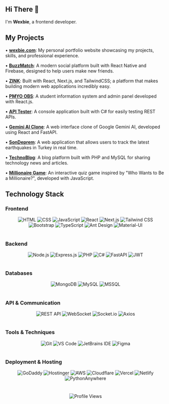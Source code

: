 ## Hi There 👋

I'm **Wexbie**, a frontend developer.

## My Projects

• **[wexbie.com](https://wexbie.com/)**: My personal portfolio website showcasing my projects, skills, and professional experience.

• **[BuzzMatch](https://wexbie.com/proje-detay?id=buzzmatch/)**: A modern social platform built with React Native and Firebase, designed to help users make new friends.  

• **[ZINK](https://zink-web.vercel.app/)**: Built with React, Next.js, and TailwindCSS; a platform that makes building modern web applications incredibly easy.  

• **[PMYO OBS](https://pazaryerimyo.vercel.app/)**: A student information system and admin panel developed with React.js.  

• **[API Tester](https://github.com/wexbie/api-tester/)**: A console application built with C# for easily testing REST APIs.  

• **[Gemini AI Clone](https://wexbie.pythonanywhere.com/)**: A web interface clone of Google Gemini AI, developed using React and FastAPI.  

• **[SonDeprem](https://son-deprem.vercel.app/)**: A web application that allows users to track the latest earthquakes in Turkey in real time.  

• **[TechnoBlog](https://github.com/wexbie/technoBlog/)**: A blog platform built with PHP and MySQL for sharing technology news and articles.  

• **[Millionaire Game](https://kim-milyoner-olmak-ister-oyunu.vercel.app/)**: An interactive quiz game inspired by "Who Wants to Be a Millionaire?", developed with JavaScript.

## Technology Stack

### Frontend
<div align="center">
  <img src="https://img.shields.io/badge/HTML5-E34F26?style=for-the-badge&logo=html5&logoColor=white" alt="HTML" />
  <img src="https://img.shields.io/badge/CSS3-1572B6?style=for-the-badge&logo=css3&logoColor=white" alt="CSS" />
  <img src="https://img.shields.io/badge/JavaScript-F7DF1E?style=for-the-badge&logo=javascript&logoColor=black" alt="JavaScript" />
  <img src="https://img.shields.io/badge/React-20232A?style=for-the-badge&logo=react&logoColor=61DAFB" alt="React" />
  <img src="https://img.shields.io/badge/Next.js-000000?style=for-the-badge&logo=next.js&logoColor=white" alt="Next.js" />
  <img src="https://img.shields.io/badge/Tailwind_CSS-38B2AC?style=for-the-badge&logo=tailwind-css&logoColor=white" alt="Tailwind CSS" />
  <img src="https://img.shields.io/badge/Bootstrap-563D7C?style=for-the-badge&logo=bootstrap&logoColor=white" alt="Bootstrap" />
  <img src="https://img.shields.io/badge/TypeScript-007ACC?style=for-the-badge&logo=typescript&logoColor=white" alt="TypeScript" />
  <img src="https://img.shields.io/badge/Ant_Design-1890FF?style=for-the-badge&logo=ant-design&logoColor=white" alt="Ant Design" />
  <img src="https://img.shields.io/badge/Material_UI-0081CB?style=for-the-badge&logo=material-ui&logoColor=white" alt="Material-UI" />
</div>

#

### Backend
<div align="center">
  <img src="https://img.shields.io/badge/Node.js-43853D?style=for-the-badge&logo=node.js&logoColor=white" alt="Node.js" />
  <img src="https://img.shields.io/badge/Express.js-404D59?style=for-the-badge&logo=express&logoColor=white" alt="Express.js" />
  <img src="https://img.shields.io/badge/PHP-777BB4?style=for-the-badge&logo=php&logoColor=white" alt="PHP" />
  <img src="https://img.shields.io/badge/C%23-239120?style=for-the-badge&logo=c-sharp&logoColor=white" alt="C#" />
  <img src="https://img.shields.io/badge/FastAPI-009688?style=for-the-badge&logo=fastapi&logoColor=white" alt="FastAPI" />
  <img src="https://img.shields.io/badge/JWT-000000?style=for-the-badge&logo=json-web-tokens&logoColor=white" alt="JWT" />
</div>

#

### Databases
<div align="center">
  <img src="https://img.shields.io/badge/MongoDB-4EA94B?style=for-the-badge&logo=mongodb&logoColor=white" alt="MongoDB" />
  <img src="https://img.shields.io/badge/MySQL-00000F?style=for-the-badge&logo=mysql&logoColor=white" alt="MySQL" />
  <img src="https://img.shields.io/badge/Microsoft_SQL_Server-CC2927?style=for-the-badge&logo=microsoft-sql-server&logoColor=white" alt="MSSQL" />
</div>

#

### API & Communication
<div align="center">
  <img src="https://img.shields.io/badge/REST_API-FF6B6B?style=for-the-badge&logo=rest&logoColor=white" alt="REST API" />
  <img src="https://img.shields.io/badge/WebSocket-010101?style=for-the-badge&logo=websocket&logoColor=white" alt="WebSocket" />
  <img src="https://img.shields.io/badge/Socket.io-010101?style=for-the-badge&logo=socket.io&logoColor=white" alt="Socket.io" />
  <img src="https://img.shields.io/badge/Axios-5A29E4?style=for-the-badge&logo=axios&logoColor=white" alt="Axios" />
</div>

#

### Tools & Techniques
<div align="center">
  <img src="https://img.shields.io/badge/Git-F05032?style=for-the-badge&logo=git&logoColor=white" alt="Git" />
  <img src="https://img.shields.io/badge/VS_Code-007ACC?style=for-the-badge&logo=visual-studio-code&logoColor=white" alt="VS Code" />
  <img src="https://img.shields.io/badge/JetBrains_IDE-000000?style=for-the-badge&logo=jetbrains&logoColor=white" alt="JetBrains IDE" />
  <img src="https://img.shields.io/badge/Figma-F24E1E?style=for-the-badge&logo=figma&logoColor=white" alt="Figma" />
</div>

#

### Deployment & Hosting
<div align="center">
  <img src="https://img.shields.io/badge/GoDaddy-1FDBAD?style=for-the-badge&logo=godaddy&logoColor=white" alt="GoDaddy" />
  <img src="https://img.shields.io/badge/Hostinger-0066FF?style=for-the-badge&logo=hostinger&logoColor=white" alt="Hostinger" />
  <img src="https://img.shields.io/badge/AWS-232F3E?style=for-the-badge&logo=amazon-aws&logoColor=white" alt="AWS" />
  <img src="https://img.shields.io/badge/Cloudflare-F38020?style=for-the-badge&logo=cloudflare&logoColor=white" alt="Cloudflare" />
  <img src="https://img.shields.io/badge/Vercel-000000?style=for-the-badge&logo=vercel&logoColor=white" alt="Vercel" />
  <img src="https://img.shields.io/badge/Netlify-00C7B7?style=for-the-badge&logo=netlify&logoColor=white" alt="Netlify" />
  <img src="https://img.shields.io/badge/PythonAnywhere-3776AB?style=for-the-badge&logo=python&logoColor=white" alt="PythonAnywhere" />
</div>

#

<div align="center">
  <img src="https://komarev.com/ghpvc/?username=wexbie&style=flat-square&color=6B7280&label=Profile+views" alt="Profile Views" />
</div>

#
